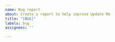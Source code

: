 ```yaml
---
name: Bug report
about: Create a report to help improve Update Me
title: "[BUG]"
labels: bug
assignees: ''

---
```



